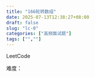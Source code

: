 ```yaml
---
title: "166轮转数组"
date: 2025-07-13T12:38:27+08:00
draft: false
slug: "lc-0"
categories: ["高频面试题"]
tags: ["",""]
---
```


LeetCode

难度：

<!--more-->

```cpp

```
